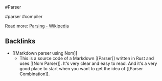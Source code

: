 #Parser

#parser #compiler

Read more: [Parsing - Wikipedia](https://en.m.wikipedia.org/wiki/Parsing)

## Backlinks
* [[Markdown parser using Nom]]
	* This is a source code of a Markdown [[Parser]] written in Rust and uses [[Nom Parser]]. It's very clear and easy to read. And it's a very good place to start when you want to get the idea of [[Parser Combination]].

